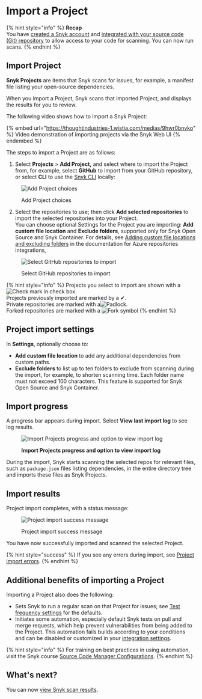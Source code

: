 # Import a Project

{% hint style="info" %}
**Recap**\
You have [created a Snyk account](create-or-log-in-to-a-snyk-account.md) and [integrated with your source code (Git) repository](set-up-an-integration.md) to allow access to your code for scanning. You can now run scans.
{% endhint %}

## Import Project

**Snyk Projects** are items that Snyk scans for issues, for example, a manifest file listing your open-source dependencies.

When you import a Project, Snyk scans that imported Project, and displays the results for you to review.

The following video shows how to import a Snyk Project:

{% embed url="https://thoughtindustries-1.wistia.com/medias/9hwr0bnvko" %}
Video demonstration of importing projects via the Snyk Web UI
{% endembed %}

The steps to import a Project are as follows:

1. Select **Projects** > **Add Project,** and select where to import the Project from, for example, select **GitHub** to import from your GitHub repository, or select **CLI** to use the [Snyk CLI](../../snyk-cli/) locally:

<div align="left">

<figure><img src="../../.gitbook/assets/Screenshot 2023-10-20 at 15.23.55.png" alt="Add Project choices"><figcaption><p>Add Project choices</p></figcaption></figure>

</div>

2. Select the repositories to use; then click **Add selected repositories** to import the selected repositories into your Project.\
   You can choose optional Settings for the Project you are importing: **Add custom file location** and **Exclude folders**, supported only for Snyk Open Source and Snyk Container. For details, see [Adding custom file locations and excluding folders](https://docs.snyk.io/integrations/git-repository-scm-integrations/snyk-azure-repositories-tfs-integration#adding-custom-file-locations-and-excluding-folders) in the documentation for Azure repositories integrations,

<figure><img src="../../.gitbook/assets/Screenshot 2023-10-20 at 15.20.49.png" alt="Select GitHub repositories to import"><figcaption><p>Select GitHub repositories to import</p></figcaption></figure>

{% hint style="info" %}
Projects you select to import are shown with a ![Check mark in check box](<../../.gitbook/assets/image (7) (2).png>).\
Projects previously imported are marked by a ✔.\
Private repositories are marked with a![Padlock](<../../.gitbook/assets/Screenshot 2023-05-11 at 23.05.30.png>).\
Forked repositories are marked with a ![Fork symbol](<../../.gitbook/assets/Screenshot 2023-05-11 at 23.15.46.png>)
{% endhint %}

## Project import settings

In **Settings**, optionally choose to:

* **Add custom file location** to add any additional dependencies from custom paths.
* **Exclude folders** to list up to ten folders to exclude from scanning during the import, for example, to shorten scanning time. Each folder name must not exceed 100 characters. This feature is supported for Snyk Open Source and Snyk Container.

## Import progress

A progress bar appears during import. Select **View last import log** to see log results.

<figure><img src="../../.gitbook/assets/Screenshot 2023-01-23 at 13.23.59.png" alt="Import Projects progress and option to view import log"><figcaption><p><strong>Import Projects progress and option to view import log</strong></p></figcaption></figure>

During the import, Snyk starts scanning the selected repos for relevant files, such as `package.json` files listing dependencies, in the entire directory tree and imports these files as Snyk Projects.

## Import results

Project import completes, with a status message:

<figure><img src="../../.gitbook/assets/Screenshot 2023-01-23 at 13.24.35.png" alt="Project import success message"><figcaption><p>Project import success message</p></figcaption></figure>

You have now successfully imported and scanned the selected Project.

{% hint style="success" %}
If you see any errors during import, see [Project import errors](https://support.snyk.io/hc/en-us/articles/360001373118).
{% endhint %}

## Additional benefits of importing a Project

Importing a Project also does the following:

* Sets Snyk to run a regular scan on that Project for issues; see [Test frequency settings](../../snyk-admin/groups-and-organizations/usage-settings.md#test-frequency-settings) for the defaults.
* Initiates some automation, especially default Snyk tests on pull and merge requests, which help prevent vulnerabilities from being added to the Project. This automation fails builds according to your conditions and can be disabled or customized in your [integration settings](../../scm-ide-and-ci-cd-workflow-and-integrations/snyk-scm-integrations/).

{% hint style="info" %}
For training on best practices in using automation, visit the Snyk course [Source Code Manager Configurations](https://learn.snyk.io/lesson/configure-snyk-scm/).
{% endhint %}

## What's next?

You can now [view Snyk scan results](view-snyk-scan-results.md).
